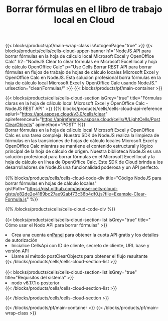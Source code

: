 ﻿---
title:  Borrar fórmulas en el libro de trabajo local en Cloud
description: API y SDK en la nube para borrar fórmulas en Microsoft Excel y OpenOffice Calc. Fórmulas claras en hojas de cálculo locales por Cells Cloud API. SDK admite tipos de lenguajes de desarrollo. Incluyen Android, C#, Go, Java, NodeJS, Perl, PHP, Python, Ruby y Swift.
url: /es/nodejs/clear/formulas/
---
{{< blocks/products/pf/main-wrap-class isAutogenPage="true" >}}
{{< blocks/products/cells/cells-cloud-upper-banner h1="NodeJS API para borrar fórmulas en la hoja de cálculo local Microsoft Excel y OpenOffice Calc" h2="NodeJS Clear to clear fórmulas en Microsoft Excel local y hoja de cálculo OpenOffice Calc" p="Use Cells Borrar REST API para borrar fórmulas en flujos de trabajo de hojas de cálculo locales Microsoft Excel y OpenOffice Calc en NodeJS. Esta solución profesional borra fórmulas en la hoja de cálculo local Microsoft Excel y OpenOffice Calc usando NodeJS." urlsection="clear/Formulas/" >}}
{{< blocks/products/pf/main-container >}}

{{< blocks/products/cells/cells-cloud-section isGrey="true" title="Fórmulas claras en la hoja de cálculo local Microsoft Excel y OpenOffice Calc - NodeJS REST API" >}}
{{% blocks/products/cells/cells-cloud-api-reference apiurl="https://api.aspose.cloud/v3.0/cells/clear" apireferenceurl="https://apireference.aspose.cloud/cells/#/LightCells/PostClearObjects" apimethod="POST" %}}
<br/>
Borrar fórmulas en la hoja de cálculo local Microsoft Excel y OpenOffice Calc es una tarea compleja. Nuestro SDK de NodeJS realiza la limpieza de fórmulas en las transiciones de hojas de cálculo locales Microsoft Excel y OpenOffice Calc mientras se mantiene el contenido estructural y lógico principal de la hoja de cálculo de origen. Nuestra biblioteca NodeJS es una solución profesional para borrar fórmulas en el Microsoft Excel local y la hoja de cálculo en línea de OpenOffice Calc. Este SDK de Cloud brinda a los desarrolladores de NodeJS una funcionalidad poderosa y un API perfecto.
<br/>
<br/>
{{% blocks/products/cells/cells-cloud-code-div title="Código NodeJS para borrar fórmulas en hojas de cálculo locales" gistPath="https://gist.github.com/aspose-cells-cloud-gists/e82de2e4189bc27ae92abf73c36b4df0.js?file=Example-Clear-Formula.js" %}}
  
{{% /blocks/products/cells/cells-cloud-code-div %}}
<br/>
<br/>
{{< blocks/products/cells/cells-cloud-section-list isGrey="true" title=" Cómo usar el Nodo API para borrar fórmulas" >}}
<li> Crea una cuenta en<a href="https://dashboard.aspose.cloud/">Panel</a> para obtener la cuota API gratis y los detalles de autorización</li>
<li>Inicialice CellsApi con ID de cliente, secreto de cliente, URL base y versión API</li>
<li>Llame al método postClearObjects para obtener el flujo resultante</li>
{{< /blocks/products/cells/cells-cloud-section-list >}}
<br/>
<br/>
{{< blocks/products/cells/cells-cloud-section-list isGrey="true" title="Requisitos del sistema" >}}
<li>nodo v6.17.1 o posterior</li>
{{< /blocks/products/cells/cells-cloud-section-list >}}

{{< /blocks/products/cells/cells-cloud-section >}}

{{< /blocks/products/pf/main-container >}}
{{< /blocks/products/pf/main-wrap-class >}}

